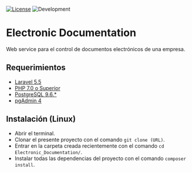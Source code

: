 [![License](https://img.shields.io/apm/l/vim-mode.svg)](https://opensource.org/licenses/MIT) ![Development](https://img.shields.io/badge/development-in%20progress-yellow.svg)
# Electronic Documentation
Web service para el control de documentos electrónicos de una empresa.

## Requerimientos
- [Laravel 5.5](https://laravel.com)
- [PHP 7.0 o Superior](http://php.net)
- [PostgreSQL 9.6.*](https://www.postgresql.org)
- [pgAdmin 4](https://www.pgadmin.org)

## Instalación (Linux)
- Abrir el terminal.
- Clonar el presente proyecto con el comando `git clone (URL)`.
- Entrar en la carpeta creada recientemente con el comando `cd Electronic_Documentation/`.
- Instalar todas las dependencias del proyecto con el comando `composer install`.
